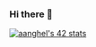 ### Hi there 👋
[![aanghel's 42 stats](https://badge42.vercel.app/api/v2/cl4h8w2om007009l0nxf96d6j/stats?cursusId=21&coalitionId=125)](https://github.com/JaeSeoKim/badge42)
<!--
**iri-angh/iri-angh** is a ✨ _special_ ✨ repository because its `README.md` (this file) appears on your GitHub profile.

Here are some ideas to get you started:

- 🔭 I’m currently working on ...
- 🌱 I’m currently learning ...
- 👯 I’m looking to collaborate on ...
- 🤔 I’m looking for help with ...
- 💬 Ask me about ...
- 📫 How to reach me: ...
- 😄 Pronouns: ...
- ⚡ Fun fact: ...
-->
